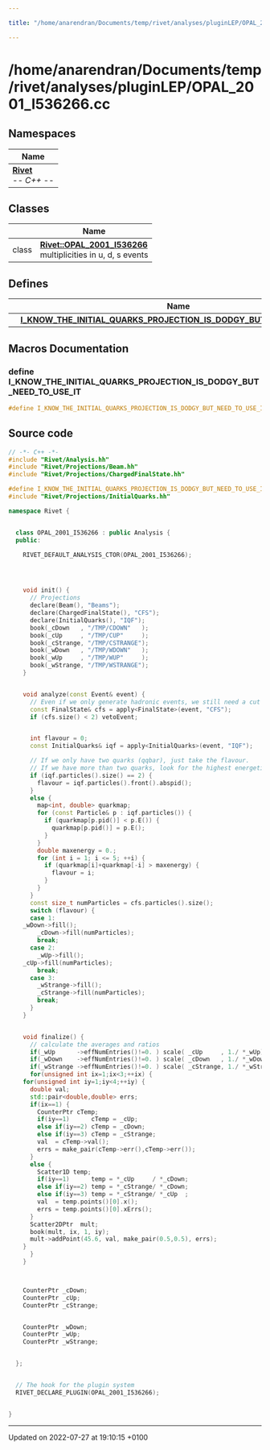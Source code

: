 ```yaml
---

title: "/home/anarendran/Documents/temp/rivet/analyses/pluginLEP/OPAL_2001_I536266.cc"

---
```


# /home/anarendran/Documents/temp/rivet/analyses/pluginLEP/OPAL_2001_I536266.cc



## Namespaces

| Name           |
| -------------- |
| **[Rivet](http://example.org/namespaces/namespacerivet/)** <br>-*- C++ -*-  |

## Classes

|                | Name           |
| -------------- | -------------- |
| class | **[Rivet::OPAL_2001_I536266](http://example.org/classes/classrivet_1_1opal__2001__i536266/)** <br>multiplicities in u, d, s events  |

## Defines

|                | Name           |
| -------------- | -------------- |
|  | **[I_KNOW_THE_INITIAL_QUARKS_PROJECTION_IS_DODGY_BUT_NEED_TO_USE_IT](http://example.org/files/opal__2001__i536266_8cc/#define-i-know-the-initial-quarks-projection-is-dodgy-but-need-to-use-it)**  |




## Macros Documentation

### define I_KNOW_THE_INITIAL_QUARKS_PROJECTION_IS_DODGY_BUT_NEED_TO_USE_IT

```cpp
#define I_KNOW_THE_INITIAL_QUARKS_PROJECTION_IS_DODGY_BUT_NEED_TO_USE_IT 
```


## Source code

```cpp
// -*- C++ -*-
#include "Rivet/Analysis.hh"
#include "Rivet/Projections/Beam.hh"
#include "Rivet/Projections/ChargedFinalState.hh"

#define I_KNOW_THE_INITIAL_QUARKS_PROJECTION_IS_DODGY_BUT_NEED_TO_USE_IT
#include "Rivet/Projections/InitialQuarks.hh"

namespace Rivet {


  class OPAL_2001_I536266 : public Analysis {
  public:

    RIVET_DEFAULT_ANALYSIS_CTOR(OPAL_2001_I536266);




    void init() {
      // Projections
      declare(Beam(), "Beams");
      declare(ChargedFinalState(), "CFS");
      declare(InitialQuarks(), "IQF");
      book(_cDown   , "/TMP/CDOWN"   );
      book(_cUp     , "/TMP/CUP"     );
      book(_cStrange, "/TMP/CSTRANGE");
      book(_wDown   , "/TMP/WDOWN"   );
      book(_wUp     , "/TMP/WUP"     );
      book(_wStrange, "/TMP/WSTRANGE");
    }


    void analyze(const Event& event) {
      // Even if we only generate hadronic events, we still need a cut on numCharged >= 2.
      const FinalState& cfs = apply<FinalState>(event, "CFS");
      if (cfs.size() < 2) vetoEvent;


      int flavour = 0;
      const InitialQuarks& iqf = apply<InitialQuarks>(event, "IQF");

      // If we only have two quarks (qqbar), just take the flavour.
      // If we have more than two quarks, look for the highest energetic q-qbar pair.
      if (iqf.particles().size() == 2) {
        flavour = iqf.particles().front().abspid();
      }
      else {
        map<int, double> quarkmap;
        for (const Particle& p : iqf.particles()) {
          if (quarkmap[p.pid()] < p.E()) {
            quarkmap[p.pid()] = p.E();
          }
        }
        double maxenergy = 0.;
        for (int i = 1; i <= 5; ++i) {
          if (quarkmap[i]+quarkmap[-i] > maxenergy) {
            flavour = i;
          }
        }
      }
      const size_t numParticles = cfs.particles().size();
      switch (flavour) {
      case 1:
    _wDown->fill();
        _cDown->fill(numParticles);
        break;
      case 2:
        _wUp->fill();
    _cUp->fill(numParticles);
        break;
      case 3:
        _wStrange->fill();
        _cStrange->fill(numParticles);
        break;
      }
    }


    void finalize() {
      // calculate the averages and ratios
      if(_wUp      ->effNumEntries()!=0. ) scale( _cUp     , 1./ *_wUp);
      if(_wDown    ->effNumEntries()!=0. ) scale( _cDown   , 1./ *_wDown);
      if(_wStrange ->effNumEntries()!=0. ) scale( _cStrange, 1./ *_wStrange);
      for(unsigned int ix=1;ix<3;++ix) {
    for(unsigned int iy=1;iy<4;++iy) {
      double val;
      std::pair<double,double> errs;
      if(ix==1) {
        CounterPtr cTemp;
        if(iy==1)      cTemp = _cUp;
        else if(iy==2) cTemp = _cDown;
        else if(iy==3) cTemp = _cStrange;
        val  = cTemp->val();
        errs = make_pair(cTemp->err(),cTemp->err()); 
      }
      else {
        Scatter1D temp;
        if(iy==1)      temp = *_cUp     / *_cDown;
        else if(iy==2) temp = *_cStrange/ *_cDown;
        else if(iy==3) temp = *_cStrange/ *_cUp  ;
        val  = temp.points()[0].x();
        errs = temp.points()[0].xErrs(); 
      }
      Scatter2DPtr  mult;
      book(mult, ix, 1, iy);
      mult->addPoint(45.6, val, make_pair(0.5,0.5), errs);
    }
      }
    }



    CounterPtr _cDown;
    CounterPtr _cUp;
    CounterPtr _cStrange;


    CounterPtr _wDown;
    CounterPtr _wUp;
    CounterPtr _wStrange;


  };


  // The hook for the plugin system
  RIVET_DECLARE_PLUGIN(OPAL_2001_I536266);


}
```


-------------------------------

Updated on 2022-07-27 at 19:10:15 +0100

